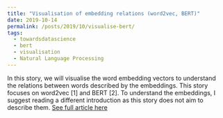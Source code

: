 ```yaml
---
title: "Visualisation of embedding relations (word2vec, BERT)"
date: 2019-10-14
permalink: /posts/2019/10/visualise-bert/
tags:
  - towardsdatascience
  - bert
  - visualisation
  - Natural Language Processing
---
```


In this story, we will visualise the word embedding vectors to understand the relations between words described by the embeddings. This story focuses on word2vec [1] and BERT [2]. To understand the embeddings, I suggest reading a different introduction as this story does not aim to describe them.
[See full article here](https://towardsdatascience.com/visualisation-of-embedding-relations-word2vec-bert-64d695b7f36?source=friends_link&sk=b6861e600560997a027945caf7248c60)